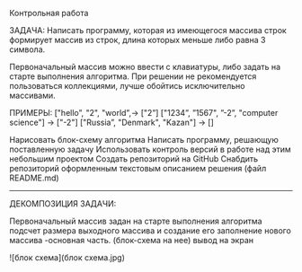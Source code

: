 Контрольная работа

ЗАДАЧА:
Написать программу, которая из имеющегося массива строк формирует массив из строк, длина которых меньше либо равна 3 символа.

Первоначальный массив можно ввести с клавиатуры, либо задать на старте выполнения алгоритма. При решении не рекомендуется пользоваться коллекциями, лучше обойтись исключительно массивами.

ПРИМЕРЫ:
["hello”, "2", "world”,-> ["2”] ["1234”, ”1567", ”-2”, "computer science"] -> ["-2"] ["Russia”, "Denmark", "Kazan"] -> []

Нарисовать блок-схему алгоритма 
Написать программу, решающую поставленную задачу
Использовать контроль версий в работе над этим небольшим проектом 
Создать репозиторий на GitHub
Снабдить репозиторий оформленным текстовым описанием решения (файл README.md)
_______________________________________________________________________________

ДЕКОМПОЗИЦИЯ ЗАДАЧИ:

Первоначальный массив задан на старте выполнения алгоритма
подсчет размера выходного массива и создание его
заполнение нового массива -основная часть. (блок-схема на нее)
вывод на экран 

![блок схема](блок схема.jpg)
